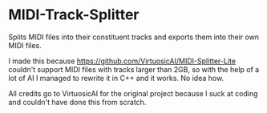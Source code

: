 # MIDI-Track-Splitter
Splits MIDI files into their constituent tracks and exports them into their own MIDI files. 

I made this because https://github.com/VirtuosicAI/MIDI-Splitter-Lite couldn't support MIDI files with tracks larger than 2GB, so with the help of a lot of AI I managed to rewrite it in C++ and it works. No idea how.

All credits go to VirtuosicAI for the original project because I suck at coding and couldn't have done this from scratch.

